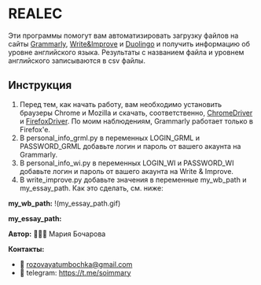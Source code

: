 # REALEC

Эти программы помогут вам автоматизировать загрузку файлов на сайты [Grammarly](https://www.grammarly.com), [Write&Improve](https://writeandimprove.com) и [Duolingo](https://cefr.duolingo.com) и получить информацию об уровне английского языка. Результаты с названием файла и уровнем английского записываются в csv файлы.

## Инструкция
1. Перед тем, как начать работу, вам необходимо установить браузеры Chrome и Mozilla и скачать, соответственно, [ChromeDriver](https://chromedriver.chromium.org) и [FirefoxDriver](https://github.com/mozilla/geckodriver/releases). По моим наблюдениям, Grammarly работает только в Firefox'e.
2. В personal_info_grml.py в переменных LOGIN_GRML и PASSWORD_GRML добавьте логин и пароль от вашего акаунта на Grammarly.
3. В personal_info_wi.py в переменных LOGIN_WI и PASSWORD_WI добавьте логин и пароль от вашего акаунта на Write & Improve.
4. В write_improve.py добавьте значения в переменные my_wb_path и my_essay_path. Как это сделать, см. ниже:

**my_wb_path:**
!(my_essay_path.gif)

**my_essay_path:**






**Автор:** 💁🏼‍♀️ Мария Бочарова

**Контакты:** 
- 📨 rozovayatumbochka@gmail.com
- 📠 telegram: https://t.me/soimmary
